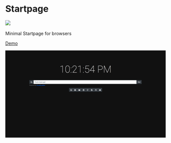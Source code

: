 # Startpage
![](https://img.shields.io/badge/uses-html5-red.svg?colorB=00ddff&colorA=5f5f5f&style=for-the-badge&logo=github)

Minimal Startpage for browsers

[Demo](https://subhrajitprusty.github.io/startpage)

![screenshot](./screenshot.png)

